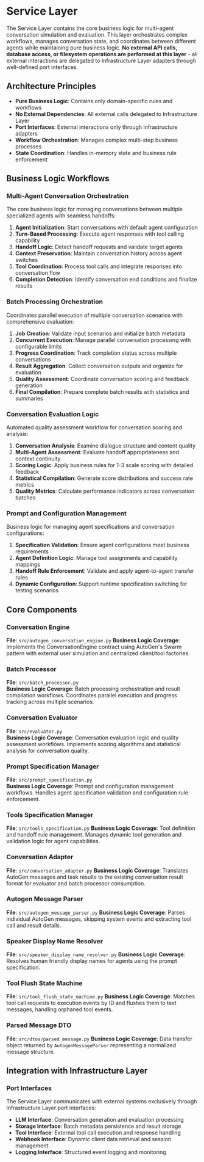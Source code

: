 # Service Layer

The Service Layer contains the core business logic for multi-agent conversation simulation and evaluation. This layer orchestrates complex workflows, manages conversation state, and coordinates between different agents while maintaining pure business logic. **No external API calls, database access, or filesystem operations are performed at this layer** - all external interactions are delegated to Infrastructure Layer adapters through well-defined port interfaces.

## Architecture Principles

- **Pure Business Logic**: Contains only domain-specific rules and workflows
- **No External Dependencies**: All external calls delegated to Infrastructure Layer
- **Port Interfaces**: External interactions only through infrastructure adapters
- **Workflow Orchestration**: Manages complex multi-step business processes
- **State Coordination**: Handles in-memory state and business rule enforcement

## Business Logic Workflows

### Multi-Agent Conversation Orchestration
The core business logic for managing conversations between multiple specialized agents with seamless handoffs:

1. **Agent Initialization**: Start conversations with default agent configuration
2. **Turn-Based Processing**: Execute agent responses with tool calling capability
3. **Handoff Logic**: Detect handoff requests and validate target agents
4. **Context Preservation**: Maintain conversation history across agent switches
5. **Tool Coordination**: Process tool calls and integrate responses into conversation flow
6. **Completion Detection**: Identify conversation end conditions and finalize results

### Batch Processing Orchestration
Coordinates parallel execution of multiple conversation scenarios with comprehensive evaluation:

1. **Job Creation**: Validate input scenarios and initialize batch metadata
2. **Concurrent Execution**: Manage parallel conversation processing with configurable limits
3. **Progress Coordination**: Track completion status across multiple conversations
4. **Result Aggregation**: Collect conversation outputs and organize for evaluation
5. **Quality Assessment**: Coordinate conversation scoring and feedback generation
6. **Final Compilation**: Prepare complete batch results with statistics and summaries

### Conversation Evaluation Logic
Automated quality assessment workflow for conversation scoring and analysis:

1. **Conversation Analysis**: Examine dialogue structure and content quality
2. **Multi-Agent Assessment**: Evaluate handoff appropriateness and context continuity
3. **Scoring Logic**: Apply business rules for 1-3 scale scoring with detailed feedback
4. **Statistical Compilation**: Generate score distributions and success rate metrics
5. **Quality Metrics**: Calculate performance indicators across conversation batches

### Prompt and Configuration Management
Business logic for managing agent specifications and conversation configurations:

1. **Specification Validation**: Ensure agent configurations meet business requirements
2. **Agent Definition Logic**: Manage tool assignments and capability mappings
3. **Handoff Rule Enforcement**: Validate and apply agent-to-agent transfer rules
4. **Dynamic Configuration**: Support runtime specification switching for testing scenarios

## Core Components

### Conversation Engine
**File**: `src/autogen_conversation_engine.py`
**Business Logic Coverage**: Implements the ConversationEngine contract using AutoGen's Swarm pattern with external user simulation and centralized client/tool factories.

### Batch Processor
**File**: `src/batch_processor.py`  
**Business Logic Coverage**: Batch processing orchestration and result compilation workflows. Coordinates parallel execution and progress tracking across multiple scenarios.

### Conversation Evaluator
**File**: `src/evaluator.py`  
**Business Logic Coverage**: Conversation evaluation logic and quality assessment workflows. Implements scoring algorithms and statistical analysis for conversation quality.

### Prompt Specification Manager
**File**: `src/prompt_specification.py`  
**Business Logic Coverage**: Prompt and configuration management workflows. Handles agent specification validation and configuration rule enforcement.

### Tools Specification Manager
**File**: `src/tools_specification.py`
**Business Logic Coverage**: Tool definition and handoff rule management. Manages dynamic tool generation and validation logic for agent capabilities.

### Conversation Adapter
**File**: `src/conversation_adapter.py`
**Business Logic Coverage**: Translates AutoGen messages and task results to the existing conversation result format for evaluator and batch processor consumption.

### Autogen Message Parser
**File**: `src/autogen_message_parser.py`
**Business Logic Coverage**: Parses individual AutoGen messages, skipping system events and extracting tool call and result details.

### Speaker Display Name Resolver
**File**: `src/speaker_display_name_resolver.py`
**Business Logic Coverage**: Resolves human friendly display names for agents using the prompt specification.

### Tool Flush State Machine
**File**: `src/tool_flush_state_machine.py`
**Business Logic Coverage**: Matches tool call requests to execution events by ID and flushes them to text messages, handling orphaned tool events.

### Parsed Message DTO
**File**: `src/dtos/parsed_message.py`
**Business Logic Coverage**: Data transfer object returned by `AutogenMessageParser` representing a normalized message structure.

## Integration with Infrastructure Layer

### Port Interfaces
The Service Layer communicates with external systems exclusively through Infrastructure Layer port interfaces:

- **LLM Interface**: Conversation generation and evaluation processing
- **Storage Interface**: Batch metadata persistence and result storage
- **Tool Interface**: External tool call execution and response handling
- **Webhook Interface**: Dynamic client data retrieval and session management
- **Logging Interface**: Structured event logging and monitoring